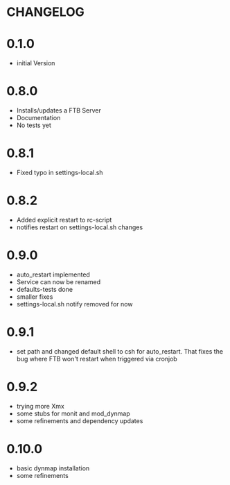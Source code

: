 # CHANGELOG

# 0.1.0

 - initial Version
 
# 0.8.0
 
 - Installs/updates a FTB Server
 - Documentation 
 - No tests yet
 
# 0.8.1

 - Fixed typo in settings-local.sh 
 
# 0.8.2

 - Added explicit restart to rc-script
 - notifies restart on settings-local.sh changes
 
# 0.9.0

 - auto_restart implemented
 - Service can now be renamed
 - defaults-tests done
 - smaller fixes
 - settings-local.sh notify removed for now
 
# 0.9.1

 - set path and changed default shell to csh for auto_restart. That fixes the bug where FTB won't restart
   when triggered via cronjob

# 0.9.2

 - trying more Xmx
 - some stubs for monit and mod_dynmap
 - some refinements and dependency updates

# 0.10.0

 - basic dynmap installation
 - some refinements
